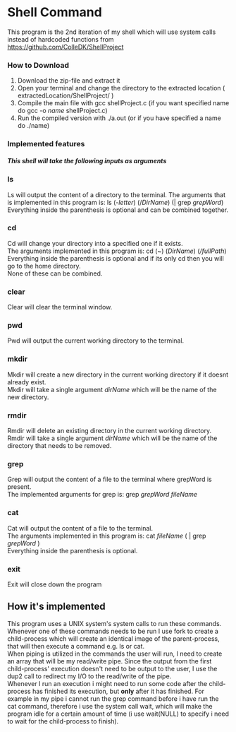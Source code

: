 # Shell Command #
This program is the 2nd iteration of my shell which will use system calls instead of hardcoded functions from https://github.com/ColleDK/ShellProject

### How to Download ### 
1. Download the zip-file and extract it
2. Open your terminal and change the directory to the extracted location ( extractedLocation/ShellProject/ )
3. Compile the main file with gcc shellProject.c (if you want specified name do gcc -o _name_ shellProject.c)
4. Run the compiled version with ./a.out (or if you have specified a name do ./name)

### Implemented features ###
##### This shell will take the following inputs as arguments #####
### ls ###  
Ls will output the content of a directory to the terminal. The arguments that is implemented in this program is: ls (-_letter_) (/_DirName_) (| grep _grepWord_)   
Everything inside the parenthesis is optional and can be combined together.

### cd ### 
Cd will change your directory into a specified one if it exists.   
The arguments implemented in this program is: cd (~) (_DirName_) (_/fullPath_)   
Everything inside the parenthesis is optional and if its only cd then you will go to the home directory.   
None of these can be combined.

### clear ###
Clear will clear the terminal window.

### pwd ###
Pwd will output the current working directory to the terminal.

### mkdir ###
Mkdir will create a new directory in the current working directory if it doesnt already exist.  
Mkdir will take a single argument _dirName_ which will be the name of the new directory.
 
### rmdir ###
Rmdir will delete an existing directory in the current working directory.  
Rmdir will take a single argument _dirName_ which will be the name of the directory that needs to be removed.

### grep ###
Grep will output the content of a file to the terminal where grepWord is present.   
The implemented arguments for grep is: grep _grepWord_ _fileName_

### cat ###
Cat will output the content of a file to the terminal.   
The arguments implemented in this program is: cat _fileName_ ( | grep _grepWord_ )    
Everything inside the parenthesis is optional.   

### exit ###
Exit will close down the program

## How it's implemented ##
This program uses a UNIX system's system calls to run these commands.   
Whenever one of these commands needs to be run I use fork to create a child-process which will create an identical image of the parent-process, that will then execute a command e.g. ls or cat.   
When piping is utilized in the commands the user will run, I need to create an array that will be my read/write pipe. Since the output from the first child-process' execution doesn't need to be output to the user, I use the dup2 call to redirect my I/O to the read/write of the pipe.    
Whenever I run an execution i might need to run some code after the child-process has finished its execution, but **only** after it has finished. For example in my pipe i cannot run the grep command before i have run the cat command, therefore i use the system call wait, which will make the program idle for a certain amount of time (i use wait(NULL) to specify i need to wait for the child-process to finish).
